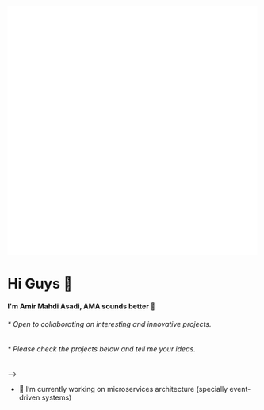 <div align="center">
    <img src="baner.svg" style="width: 100%; height: 500px;" alt="css-in-readme">
</div>

# Hi Guys 👋

#### I'm Amir Mahdi Asadi, AMA sounds better 🤔
###### * Open to collaborating on interesting and innovative projects.
###### * Please check the projects below and tell me your ideas.
 -->
- 🔭 I’m currently working on microservices architecture (specially event-driven systems) 
<!--
**amirasadi13/amirasadi13** is a ✨ _special_ ✨ repository because its `README.md` (this file) appears on your GitHub profile.

Here are some ideas to get you started:

- 🔭 I’m currently working on ...
- 🌱 I’m currently learning ...
- 👯 I’m looking to collaborate on ...
- 🤔 I’m looking for help with ...
- 💬 Ask me about ...
- 📫 How to reach me: ...
- 😄 Pronouns: ...
- ⚡ Fun fact: ...
-->
